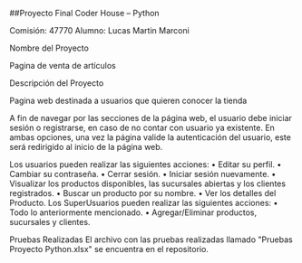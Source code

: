 ##Proyecto Final Coder House – Python

  Comisión: 47770
  Alumno: Lucas Martin Marconi
  
Nombre del Proyecto

  Pagina de venta de artículos
  
Descripción del Proyecto

  Pagina web destinada a usuarios que quieren conocer la tienda
  
  A fin de navegar por las secciones de la página web, el usuario debe iniciar sesión o registrarse, en caso de no contar con usuario ya existente. En ambas opciones, una vez la página valide la autenticación del usuario, este será redirigido al inicio de la página web.
  
  Los usuarios pueden realizar las siguientes acciones:
    •	Editar su perfil.
    •	Cambiar su contraseña.
    •	Cerrar sesión.
    •	Iniciar sesión nuevamente.
    •	Visualizar los productos disponibles, las sucursales abiertas y los clientes registrados.
    •	Buscar un producto por su nombre.
    •	Ver los detalles del Producto.
  Los SuperUsuarios pueden realizar las siguientes acciones:
    •	Todo lo anteriormente mencionado.
    •	Agregar/Eliminar productos, sucursales y clientes.

Pruebas Realizadas
  El archivo con las pruebas realizadas llamado "Pruebas Proyecto Python.xlsx" se encuentra en el repositorio.
